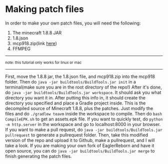 # Making patch files

In order to make your own patch files, you will need the following:

1. The minecraft 1.8.8 JAR
2. 1.8.json
3. mcp918.zip(link [here](http://www.modcoderpack.com/files/mcp918.zip))
4. FFMPEG

---
<sub>note: this tutorial only works for linux or mac</sub>

---

First, move the 1.8.8 jar, the 1.8.json file, and mcp918.zip into the mcp918 folder.
Then do `java -jar buildtools/BuildTools.jar init` in a terminal(make sure you are in the root directory of the repo!)
After it's done, do `java -jar buildtools/BuildTools.jar workspace`. It should ask you what directory you want it in.
After putting this info in, it should create the directory you specified and place a Gradle project inside.
This is the decompiled source of Minecraft 1.8.8, plus the patches.
Just modify the files and do `./gradlew teavm` inside the workspace to compile.
Then do `bash CompileEPK.sh` to get an assets.epk file.
If you want to quickly test, do `python -m http.server` in the workspace and go to localhost:8000 in your browser.
If you want to make a pull request, do `java -jar buildtools/BuildTools.jar pullrequest` to generate a pullrequest folder.
Then, take this modified version of the repo and upload it to Github, make a pullrequest, and I will take a look.
If you are making your own fork of EaglerReborn and have it open source, you can do `java -jar buildtools/BuildTools.jar merge`
to finish generating the patch files.

